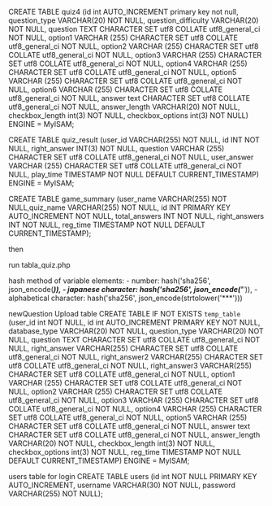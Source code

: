 CREATE TABLE quiz4 (id int AUTO_INCREMENT primary key not null, question_type VARCHAR(20) NOT NULL, question_difficulty VARCHAR(20) NOT NULL, question TEXT CHARACTER SET utf8 COLLATE utf8_general_ci NOT NULL, option1 VARCHAR (255) CHARACTER SET utf8 COLLATE utf8_general_ci NOT NULL, option2 VARCHAR (255) CHARACTER SET utf8 COLLATE utf8_general_ci NOT NULL, option3 VARCHAR (255) CHARACTER SET utf8 COLLATE utf8_general_ci NOT NULL, option4 VARCHAR (255) CHARACTER SET utf8 COLLATE utf8_general_ci NOT NULL, option5 VARCHAR (255) CHARACTER SET utf8 COLLATE utf8_general_ci NOT NULL,  option6 VARCHAR (255) CHARACTER SET utf8 COLLATE utf8_general_ci NOT NULL, answer text CHARACTER SET utf8 COLLATE utf8_general_ci NOT NULL, answer_length VARCHAR(20) NOT NULL, checkbox_length int(3) NOT NULL, checkbox_options int(3) NOT NULL) ENGINE = MyISAM;


CREATE TABLE quiz_result (user_id VARCHAR(255) NOT NULL, id INT NOT NULL, right_answer INT(3) NOT NULL, question VARCHAR (255) CHARACTER SET utf8 COLLATE utf8_general_ci NOT NULL, user_answer VARCHAR (255) CHARACTER SET utf8 COLLATE utf8_general_ci NOT NULL, play_time TIMESTAMP NOT NULL DEFAULT CURRENT_TIMESTAMP) ENGINE = MyISAM;

CREATE TABLE game_summary (user_name VARCHAR(255) NOT NULL,quiz_name VARCHAR(255) NOT NULL, id INT PRIMARY KEY AUTO_INCREMENT NOT NULL, total_answers INT NOT NULL, right_answers INT NOT NULL, reg_time TIMESTAMP NOT NULL DEFAULT CURRENT_TIMESTAMP);

then

run tabla_quiz.php

hash method of variable elements:
    - number: hash('sha256', json_encode(***)),
    - japanese character: hash('sha256', json_encode('***')),
    - alphabetical character: hash('sha256', json_encode(strtolower('***')))


newQuestion Upload table
CREATE TABLE IF NOT EXISTS `temp_table` (user_id int NOT NULL, id int AUTO_INCREMENT PRIMARY KEY NOT NULL, database_type VARCHAR(20) NOT NULL, question_type VARCHAR(20) NOT NULL, question TEXT CHARACTER SET utf8 COLLATE utf8_general_ci NOT NULL, right_answer VARCHAR(255) CHARACTER SET utf8 COLLATE utf8_general_ci NOT NULL, right_answer2 VARCHAR(255) CHARACTER SET utf8 COLLATE utf8_general_ci NOT NULL, right_answer3 VARCHAR(255) CHARACTER SET utf8 COLLATE utf8_general_ci NOT NULL, option1 VARCHAR (255) CHARACTER SET utf8 COLLATE utf8_general_ci NOT NULL, option2 VARCHAR (255) CHARACTER SET utf8 COLLATE utf8_general_ci NOT NULL, option3 VARCHAR (255) CHARACTER SET utf8 COLLATE utf8_general_ci NOT NULL, option4 VARCHAR (255) CHARACTER SET utf8 COLLATE utf8_general_ci NOT NULL, option5 VARCHAR (255) CHARACTER SET utf8 COLLATE utf8_general_ci NOT NULL, answer text CHARACTER SET utf8 COLLATE utf8_general_ci NOT NULL, answer_length VARCHAR(20) NOT NULL, checkbox_length int(3) NOT NULL, checkbox_options int(3) NOT NULL, reg_time TIMESTAMP NOT NULL DEFAULT CURRENT_TIMESTAMP) ENGINE = MyISAM;

users table for login
CREATE TABLE users (id int NOT NULL PRIMARY KEY AUTO_INCREMENT, username VARCHAR(30) NOT NULL, password VARCHAR(255) NOT NULL);



